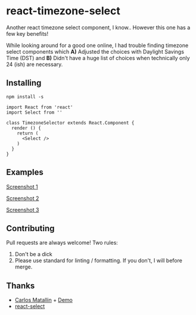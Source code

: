 # react-timezone-select

Another react timezone select component, I know.. However this one has a few key benefits!

While looking around for a good one online, I had trouble finding timezone select components which **A)** Adjusted the choices with Daylight Savings Time (DST) and **B)** Didn't have a huge list of choices when technically only 24 (ish) are necessary. 

## Installing

```
npm install -s 
```

```
import React from 'react'
import Select from ''

class TimezoneSelector extends React.Component {
  render () {
    return (
      <Select />
    )
  }
}
```

## Examples

[Screenshot 1](screenshots/1.png)

[Screenshot 2](screenshots/2.png)

[Screenshot 3](screenshots/3.png)

## Contributing

Pull requests are always welcome! Two rules:

1. Don't be a dick
2. Please use standard for linting / formatting. If you don't, I will before merge.

## Thanks

- [Carlos Matallin](https://github.com/matallo/) + [Demo](https://codepen.io/matallo/pen/WEjKqG?editors=1010)
- [react-select](https://react-select.com)

